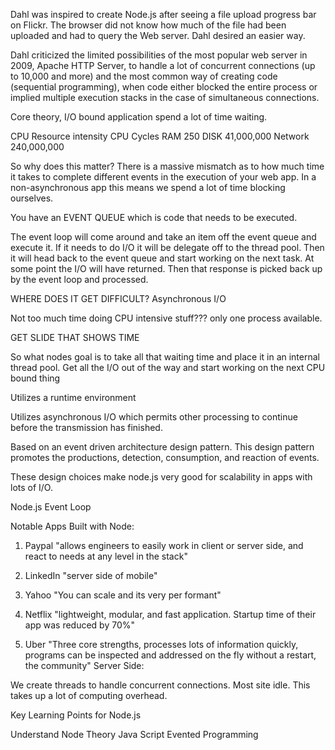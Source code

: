 
Dahl was inspired to create Node.js after seeing a file upload progress bar on Flickr. The browser did not know how much of the file had been uploaded and had to query the Web server. Dahl desired an easier way.

Dahl criticized the limited possibilities of the most popular web server in 2009, Apache HTTP Server, to handle a lot of concurrent connections (up to 10,000 and more) and the most common way of creating code (sequential programming), when code either blocked the entire process or implied multiple execution stacks in the case of simultaneous connections.




Core theory, I/O bound application spend a lot of time waiting.

CPU Resource intensity
CPU Cycles
RAM 250
DISK 41,000,000
Network 240,000,000


So why does this matter? There is a massive mismatch as to how much time it takes to complete different events in the execution of your web app. In a non-asynchronous app this means we spend a lot of time blocking ourselves.

You have an EVENT QUEUE which is code that needs to be executed.

The event loop will come around and take an item off the event queue and execute it. If it needs to do I/O it will be delegate off to the thread pool. Then it will head back to the event queue and start working on the next task. At some point the I/O will have returned. Then that response is picked back up by the event loop and processed.


WHERE DOES IT GET DIFFICULT?
Asynchronous I/O


Not too much time doing CPU intensive stuff??? only one process available.


GET SLIDE THAT SHOWS TIME


So what nodes goal is to take all that waiting time and place it in an internal thread pool. Get all the I/O out of the way and start working on the next CPU bound thing


Utilizes a runtime environment

Utilizes asynchronous I/O which permits other processing to continue before the transmission has finished.

Based on an event driven architecture design pattern. This design pattern promotes the productions, detection, consumption, and reaction of events.

These design choices make node.js very good for scalability in apps with lots of I/O.

Node.js Event Loop






Notable Apps Built with Node:
1. Paypal
  "allows engineers to easily work in client or server side, and react to needs at any level in the stack"

2. LinkedIn
  "server side of mobile"

3. Yahoo
  "You can scale and its very per formant"

4. Netflix
  "lightweight, modular, and fast application. Startup time of their app was reduced by 70%"

5. Uber
  "Three core strengths, processes lots of information quickly, programs can be inspected and addressed on the fly without a restart, the community"
Server Side:

We create threads to handle concurrent connections. Most site idle. This takes up a lot of computing overhead.








Key Learning Points for Node.js

Understand Node Theory
Java Script
Evented Programming